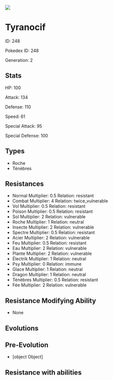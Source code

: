 ![](https://raw.githubusercontent.com/PokeAPI/sprites/master/sprites/pokemon/other/official-artwork/248.png)

# Tyranocif
ID: 248

Pokedex ID: 248

Generation: 2

## Stats

HP: 100

Attack: 134

Defense: 110

Speed: 61

Special Attack: 95

Special Defense: 100

## Types

- Roche
- Ténèbres
## Resistances

- Normal Multiplier: 0.5 Relation: resistant
- Combat Multiplier: 4 Relation: twice_vulnerable
- Vol Multiplier: 0.5 Relation: resistant
- Poison Multiplier: 0.5 Relation: resistant
- Sol Multiplier: 2 Relation: vulnerable
- Roche Multiplier: 1 Relation: neutral
- Insecte Multiplier: 2 Relation: vulnerable
- Spectre Multiplier: 0.5 Relation: resistant
- Acier Multiplier: 2 Relation: vulnerable
- Feu Multiplier: 0.5 Relation: resistant
- Eau Multiplier: 2 Relation: vulnerable
- Plante Multiplier: 2 Relation: vulnerable
- Électrik Multiplier: 1 Relation: neutral
- Psy Multiplier: 0 Relation: immune
- Glace Multiplier: 1 Relation: neutral
- Dragon Multiplier: 1 Relation: neutral
- Ténèbres Multiplier: 0.5 Relation: resistant
- Fée Multiplier: 2 Relation: vulnerable
## Resistance Modifying Ability

- None

## Evolutions

## Pre-Evolution

- [object Object]

## Resistance with abilities
